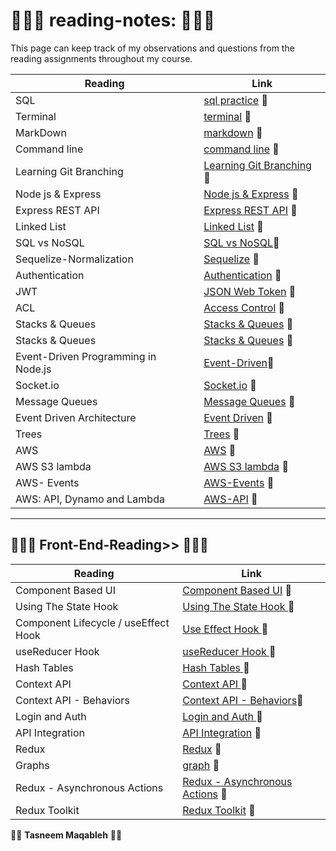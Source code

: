#  👩🏻‍💻 reading-notes: 👩🏻‍💻  
This page can keep track of my observations and questions from the reading assignments throughout my course.

| **Reading**      | **Link**|
| -----------      | ----------- |
|     SQL          |  [sql practice](sql.md) 📁   |
|    Terminal      |  [terminal](terminal.md) 📁  |
|    MarkDown      |  [markdown](markdown.md) 📁  |
|   Command line   |  [command line](commandline.md) 📁|
| Learning Git Branching |[Learning Git Branching](gitBranching.md) 📁|
| Node js & Express| [Node js & Express](Express.md) 📁|
| Express REST API | [Express REST API](/ExpressRestApi.md) 📁|
| Linked List      | [Linked List](/linkedList.md) 📁 |
| SQL vs NoSQL     | [SQL vs NoSQL](./sqlVsNosql.md)📁 |
|Sequelize-Normalization | [Sequelize](./%20Sequelize.md) 📁 |
| Authentication   | [Authentication](./Authentication.md) 📁|
|       JWT        | [JSON Web Token](./jwt.md) 📁|
|       ACL        | [Access Control](./ACL.md) 📁|
| Stacks & Queues  | [Stacks & Queues](./Stacks%20%26%20Queues.md) 📁|
| Stacks & Queues  | [Stacks & Queues](./Stacks%20%26%20Queues.md) 📁|
|Event-Driven Programming in Node.js| [Event-Driven](./Event-Driven.md)📁|
| Socket.io | [Socket.io](./Socket.io.md) 📁|
| Message Queues | [Message Queues](./Message-Queues.md) 📁|
| Event Driven Architecture | [Event Driven](./EventDrivenArchitecture.md) 📁|
|      Trees     | [Trees](./Trees.md) 📁|
|      AWS     | [AWS](./aws.md) 📁|
|      AWS S3 lambda    | [AWS S3 lambda](./AWS-S3-lambda.md) 📁|
|      AWS- Events    | [ AWS-Events](./AWS-Events.md) 📁|
| AWS: API, Dynamo and Lambda    | [ AWS-API](./AWS-API.md) 📁|


***********************************************************


## 👩🏻‍💻   Front-End-Reading>> 👩🏻‍💻  

| **Reading**      | **Link**|
| -----------      | ----------- |
| Component Based UI    | [ Component Based UI](./ComponentBasedUI.md) 📁|
| Using The State Hook   | [ Using The State Hook ](./StateHook.md) 📁|
| Component Lifecycle / useEffect Hook   | [ Use Effect Hook ](./useEffectHook.md) 📁|
|  useReducer Hook   | [ useReducer Hook  ](./useReducerHook.md) 📁|
|  Hash Tables  | [ Hash Tables  ](./HashTables.md) 📁|
|  Context API  | [ Context API  ](./ContextAPI.md) 📁|
|  Context API - Behaviors  | [Context API - Behaviors](./ContextAPI-Behaviors.md)📁|
| Login and Auth | [Login and Auth ](./LoginAndAuth.md) 📁 |
| API Integration | [ API Integration](./ApiIntegration.md) 📁 |
|     Redux     | [ Redux](./Redux.md) 📁 |
|     Graphs      | [ graph](./Graph.md) 📁 |
| Redux - Asynchronous Actions | [Redux - Asynchronous Actions](./Redux-AsynchronousActions.md) 📁 |
|    Redux Toolkit   | [Redux Toolkit](./Redux-AdditionalTopics.md) 📁 |

















👩‍💻 **Tasneem Maqableh** 👩‍💻 
